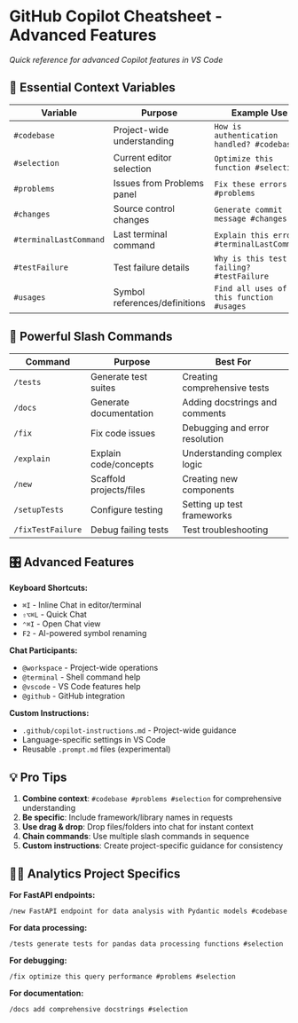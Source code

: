 # GitHub Copilot Cheatsheet - Advanced Features

*Quick reference for advanced Copilot features in VS Code*

## 🎯 Essential Context Variables

| Variable | Purpose | Example Use |
|----------|---------|-------------|
| `#codebase` | Project-wide understanding | `How is authentication handled? #codebase` |
| `#selection` | Current editor selection | `Optimize this function #selection` |
| `#problems` | Issues from Problems panel | `Fix these errors #problems` |
| `#changes` | Source control changes | `Generate commit message #changes` |
| `#terminalLastCommand` | Last terminal command | `Explain this error #terminalLastCommand` |
| `#testFailure` | Test failure details | `Why is this test failing? #testFailure` |
| `#usages` | Symbol references/definitions | `Find all uses of this function #usages` |

## 🚀 Powerful Slash Commands

| Command | Purpose | Best For |
|---------|---------|----------|
| `/tests` | Generate test suites | Creating comprehensive tests |
| `/docs` | Generate documentation | Adding docstrings and comments |
| `/fix` | Fix code issues | Debugging and error resolution |
| `/explain` | Explain code/concepts | Understanding complex logic |
| `/new` | Scaffold projects/files | Creating new components |
| `/setupTests` | Configure testing | Setting up test frameworks |
| `/fixTestFailure` | Debug failing tests | Test troubleshooting |

## 🎛️ Advanced Features

**Keyboard Shortcuts:**
- `⌘I` - Inline Chat in editor/terminal
- `⇧⌥⌘L` - Quick Chat
- `⌃⌘I` - Open Chat view
- `F2` - AI-powered symbol renaming

**Chat Participants:**
- `@workspace` - Project-wide operations
- `@terminal` - Shell command help
- `@vscode` - VS Code features help
- `@github` - GitHub integration

**Custom Instructions:**
- `.github/copilot-instructions.md` - Project-wide guidance
- Language-specific settings in VS Code
- Reusable `.prompt.md` files (experimental)

## 💡 Pro Tips

1. **Combine context**: `#codebase #problems #selection` for comprehensive understanding
2. **Be specific**: Include framework/library names in requests
3. **Use drag & drop**: Drop files/folders into chat for instant context
4. **Chain commands**: Use multiple slash commands in sequence
5. **Custom instructions**: Create project-specific guidance for consistency

## 🏴‍☠️ Analytics Project Specifics

**For FastAPI endpoints:**
```
/new FastAPI endpoint for data analysis with Pydantic models #codebase
```

**For data processing:**
```
/tests generate tests for pandas data processing functions #selection
```

**For debugging:**
```
/fix optimize this query performance #problems #selection
```

**For documentation:**
```
/docs add comprehensive docstrings #selection
```
